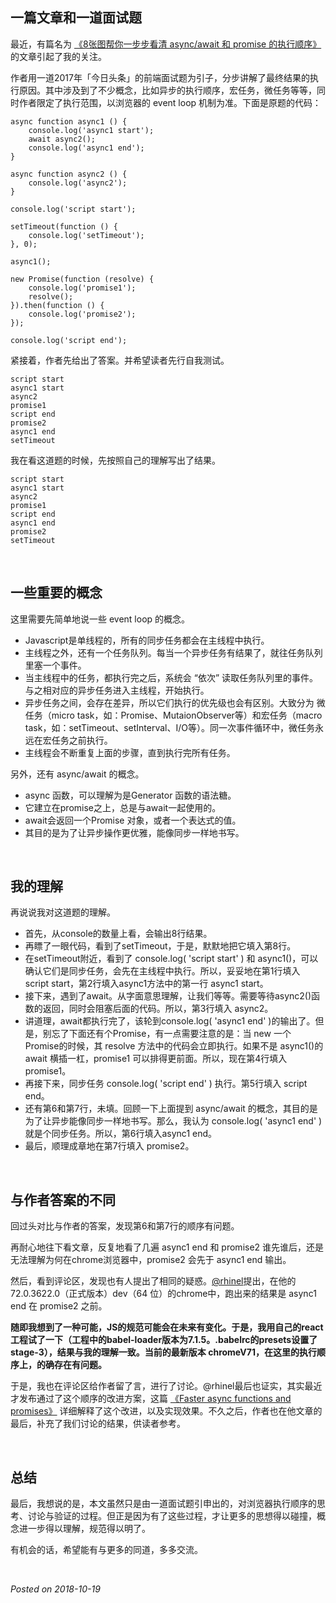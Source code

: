## 一篇文章和一道面试题

最近，有篇名为 [《8张图帮你一步步看清 async/await 和 promise 的执行顺序》](https://segmentfault.com/a/1190000017224799) 的文章引起了我的关注。

作者用一道2017年「今日头条」的前端面试题为引子，分步讲解了最终结果的执行原因。其中涉及到了不少概念，比如异步的执行顺序，宏任务，微任务等等，同时作者限定了执行范围，以浏览器的 event loop 机制为准。下面是原题的代码：
```
async function async1 () {
    console.log('async1 start');
    await async2();
    console.log('async1 end');
}

async function async2 () {
    console.log('async2');
}

console.log('script start');

setTimeout(function () {
    console.log('setTimeout');
}, 0);

async1();

new Promise(function (resolve) {
    console.log('promise1');
    resolve();
}).then(function () {
    console.log('promise2');
});

console.log('script end');
```

紧接着，作者先给出了答案。并希望读者先行自我测试。
```
script start
async1 start
async2
promise1
script end
promise2
async1 end
setTimeout
```

我在看这道题的时候，先按照自己的理解写出了结果。
```
script start
async1 start
async2
promise1
script end
async1 end
promise2
setTimeout
```

&nbsp;

## 一些重要的概念
这里需要先简单地说一些 event loop 的概念。

 - Javascript是单线程的，所有的同步任务都会在主线程中执行。
 - 主线程之外，还有一个任务队列。每当一个异步任务有结果了，就往任务队列里塞一个事件。
 - 当主线程中的任务，都执行完之后，系统会 “依次” 读取任务队列里的事件。与之相对应的异步任务进入主线程，开始执行。
 - 异步任务之间，会存在差异，所以它们执行的优先级也会有区别。大致分为 微任务（micro task，如：Promise、MutaionObserver等）和宏任务（macro task，如：setTimeout、setInterval、I/O等）。同一次事件循环中，微任务永远在宏任务之前执行。
 - 主线程会不断重复上面的步骤，直到执行完所有任务。

另外，还有 async/await 的概念。
 - async 函数，可以理解为是Generator 函数的语法糖。
 - 它建立在promise之上，总是与await一起使用的。
 - await会返回一个Promise 对象，或者一个表达式的值。
 - 其目的是为了让异步操作更优雅，能像同步一样地书写。

&nbsp;

## 我的理解
再说说我对这道题的理解。
 - 首先，从console的数量上看，会输出8行结果。
 - 再瞟了一眼代码，看到了setTimeout，于是，默默地把它填入第8行。
 - 在setTimeout附近，看到了 console.log( 'script start' ) 和 async1()，可以确认它们是同步任务，会先在主线程中执行。所以，妥妥地在第1行填入 script start，第2行填入async1方法中的第一行 async1 start。
 - 接下来，遇到了await。从字面意思理解，让我们等等。需要等待async2()函数的返回，同时会阻塞后面的代码。所以，第3行填入 async2。
 - 讲道理，await都执行完了，该轮到console.log( 'async1 end' )的输出了。但是，别忘了下面还有个Promise，有一点需要注意的是：当 new 一个 Promise的时候，其 resolve 方法中的代码会立即执行。如果不是 async1()的 await 横插一杠，promise1 可以排得更前面。所以，现在第4行填入 promise1。
 - 再接下来，同步任务 console.log( 'script end' ) 执行。第5行填入 script end。
 - 还有第6和第7行，未填。回顾一下上面提到 async/await 的概念，其目的是为了让异步能像同步一样地书写。那么，我认为 console.log( 'async1 end' ) 就是个同步任务。所以，第6行填入async1 end。
 - 最后，顺理成章地在第7行填入 promise2。

&nbsp;

## 与作者答案的不同
回过头对比与作者的答案，发现第6和第7行的顺序有问题。

再耐心地往下看文章，反复地看了几遍 async1 end 和 promise2 谁先谁后，还是无法理解为何在chrome浏览器中，promise2 会先于 async1 end 输出。

然后，看到评论区，发现也有人提出了相同的疑惑。[@rhinel](https://segmentfault.com/u/rhinel)提出，在他的72.0.3622.0（正式版本）dev（64 位）的chrome中，跑出来的结果是 async1 end 在 promise2 之前。

**随即我想到了一种可能，JS的规范可能会在未来有变化。于是，我用自己的react工程试了一下（工程中的babel-loader版本为7.1.5。.babelrc的presets设置了stage-3），结果与我的理解一致。当前的最新版本 chromeV71，在这里的执行顺序上，的确存在有问题。**

于是，我也在评论区给作者留了言，进行了讨论。@rhinel最后也证实，其实最近才发布通过了这个顺序的改进方案，这篇 [《Faster async functions and promises》](https://v8.dev/blog/fast-async) 详细解释了这个改进，以及实现效果。不久之后，作者也在他文章的最后，补充了我们讨论的结果，供读者参考。

&nbsp;

## 总结

最后，我想说的是，本文虽然只是由一道面试题引申出的，对浏览器执行顺序的思考、讨论与验证的过程。但正是因为有了这些过程，才让更多的思想得以碰撞，概念进一步得以理解，规范得以明了。

有机会的话，希望能有与更多的同道，多多交流。


&nbsp;

*Posted on 2018-10-19*